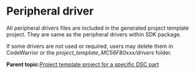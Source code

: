 # Peripheral driver

All peripheral drivers files are included in the generated project template project. They are same as the peripheral drivers within SDK package.

If some drivers are not used or required, users may delete them in CodeWarrior or the *project\_template\_MC56F80xxx/drivers* folder.

**Parent topic:**[Project template project for a specific DSC part](../topics/project_template_project_for_a_specific_dsc_part.md)

